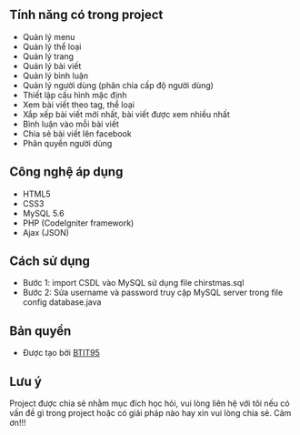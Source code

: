 ## Tính năng có trong project
- Quản lý menu
- Quản lý thể loại
- Quản lý trang
- Quản lý bài viết
- Quản lý bình luận
- Quản lý người dùng (phân chia cấp độ người dùng)
- Thiết lập cấu hình mặc định
- Xem bài viết theo tag, thể loại
- Xắp xếp bài viết mới nhất, bài viết được xem nhiều nhất
- Bình luận vào mỗi bài viết
- Chia sẻ bài viết lên facebook
- Phân quyền người dùng

## Công nghệ áp dụng
- HTML5
- CSS3
- MySQL 5.6
- PHP (CodeIgniter framework)
- Ajax (JSON)

## Cách sử dụng
- Bước 1: import CSDL vào MySQL sử dụng file chirstmas.sql
- Bước 2: Sửa username và password truy cập MySQL server trong file config database.java

## Bản quyền
- Được tạo bởi [BTIT95]

## Lưu ý
Project được chia sẻ nhằm mục đích học hỏi, vui lòng liên hệ với tôi nếu có vấn đề gì trong project hoặc có giải pháp nào hay xin vui lòng chia sẻ. Cảm ơn!!!

[//]:#

[BTIT95]: <https://www.facebook.com/baotoan95>
